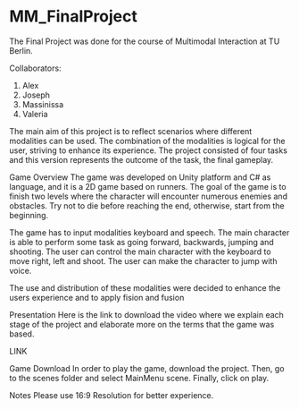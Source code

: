 # MM_FinalProject

The Final Project was done for the course of Multimodal Interaction at TU Berlin.

Collaborators:
  1. Alex
  2. Joseph
  3. Massinissa
  4. Valeria 

The main aim of this project is to reflect scenarios where different modalities can be used. The combination of the modalities is logical for the user, striving to enhance its experience. The project consisted of four tasks and this version represents the outcome of the task, the final gameplay. 

Game  Overview
The game was developed on Unity platform and C# as language, and it is a 2D game based on runners. The goal of the game is to finish two levels where the character will encounter numerous enemies and obstacles. Try not to die before reaching the end, otherwise, start from the beginning.

The game has to input modalities keyboard and speech. The main character is able to perform some task as going forward, backwards, jumping and shooting. The user can control the main character with the keyboard to move right, left and shoot. The user can make the character to jump with voice. 

The use and distribution of these modalities were decided to enhance the users experience and to apply fision and fusion

Presentation
Here is the link to download the video where we explain each stage of the project and elaborate more on the terms that the game was based. 

LINK

Game  Download
In order to play the game, download the project. Then, go to the scenes folder and select MainMenu scene. Finally, click on play.

Notes
Please use 16:9 Resolution for better experience. 

